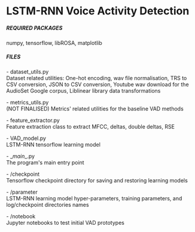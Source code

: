 # LSTM-RNN Voice Activity Detection


##### REQUIRED PACKAGES <br />
numpy, tensorflow, libROSA, matplotlib <br />


##### FILES<br />

\- dataset_utils.py <br />
	Dataset related utilities: One-hot encoding, wav file normalisation, TRS to CSV conversion, JSON to CSV conversion, Youtube wav download for the AudioSet Google corpus, Liblinear library data transformations

\- metrics_utils.py <br />
	(NOT FINALISED) Metrics' related utilities for the baseline VAD methods 

\- feature_extractor.py <br />
	Feature extraction class to extract MFCC, deltas, double deltas, RSE

\- VAD_model.py <br />
	LSTM-RNN tensorflow learning model

\- \__main__.py <br />
	The program's main entry point

\- /checkpoint <br />
	Tensorflow checkpoint directory for saving and restoring learning models

\- /parameter <br />
	LSTM-RNN learning model hyper-parameters, training parameters, and log/checkpoint directories names

\- /notebook <br />
	Jupyter notebooks to test initial VAD prototypes

